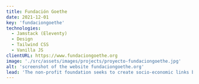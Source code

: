 ```yaml
---
title: Fundación Goethe
date: 2021-12-01
key: 'fundaciongoethe'
technologies:
  - Jamstack (Eleventy)
  - Design
  - Tailwind CSS
  - Vanilla JS
clientURL: https://www.fundaciongoethe.org
image: './src/assets/images/projects/proyecto-fundaciongoethe.jpg'
alt: 'screenshot of the website fundaciongoethe.org'
lead: 'The non-profit foundation seeks to create socio-economic links between Germany and Spain through culture. I have been working with them for many years. We started the relationship designing the programs of their concerts, the posters of the events and doing maintenance work on the page they had. We continue to collaborate with them maintaining the page, creating the events they organize and managing their social networks.'
---
```

